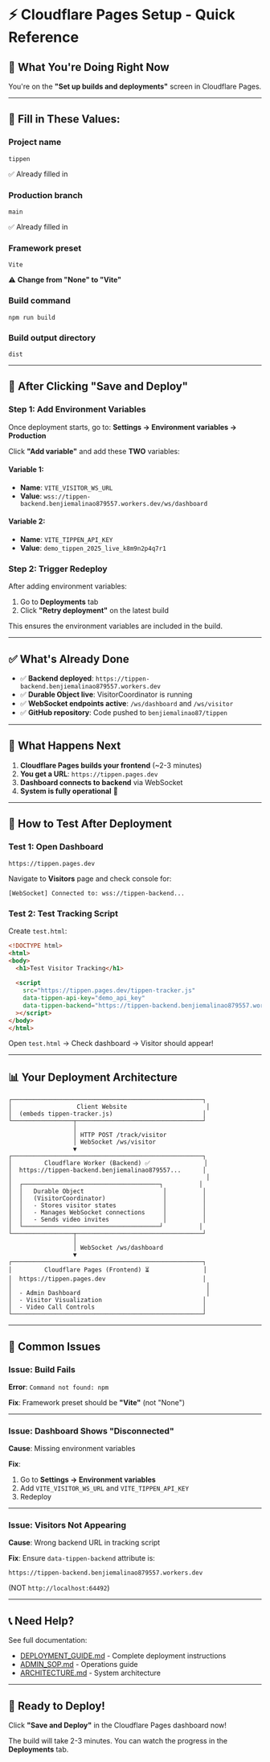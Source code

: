 # ⚡ Cloudflare Pages Setup - Quick Reference

## 🎯 What You're Doing Right Now

You're on the **"Set up builds and deployments"** screen in Cloudflare Pages.

---

## 📝 Fill in These Values:

### **Project name**
```
tippen
```
✅ Already filled in

### **Production branch**
```
main
```
✅ Already filled in

### **Framework preset**
```
Vite
```
⚠️ **Change from "None" to "Vite"**

### **Build command**
```
npm run build
```

### **Build output directory**
```
dist
```

---

## 🔧 After Clicking "Save and Deploy"

### Step 1: Add Environment Variables

Once deployment starts, go to:
**Settings → Environment variables → Production**

Click **"Add variable"** and add these **TWO** variables:

#### Variable 1:
- **Name**: `VITE_VISITOR_WS_URL`
- **Value**: `wss://tippen-backend.benjiemalinao879557.workers.dev/ws/dashboard`

#### Variable 2:
- **Name**: `VITE_TIPPEN_API_KEY`
- **Value**: `demo_tippen_2025_live_k8m9n2p4q7r1`

### Step 2: Trigger Redeploy

After adding environment variables:
1. Go to **Deployments** tab
2. Click **"Retry deployment"** on the latest build

This ensures the environment variables are included in the build.

---

## ✅ What's Already Done

- ✅ **Backend deployed**: `https://tippen-backend.benjiemalinao879557.workers.dev`
- ✅ **Durable Object live**: VisitorCoordinator is running
- ✅ **WebSocket endpoints active**: `/ws/dashboard` and `/ws/visitor`
- ✅ **GitHub repository**: Code pushed to `benjiemalinao87/tippen`

---

## 🎯 What Happens Next

1. **Cloudflare Pages builds your frontend** (~2-3 minutes)
2. **You get a URL**: `https://tippen.pages.dev`
3. **Dashboard connects to backend** via WebSocket
4. **System is fully operational** 🎉

---

## 🧪 How to Test After Deployment

### Test 1: Open Dashboard
```
https://tippen.pages.dev
```
Navigate to **Visitors** page and check console for:
```
[WebSocket] Connected to: wss://tippen-backend...
```

### Test 2: Test Tracking Script

Create `test.html`:
```html
<!DOCTYPE html>
<html>
<body>
  <h1>Test Visitor Tracking</h1>
  
  <script
    src="https://tippen.pages.dev/tippen-tracker.js"
    data-tippen-api-key="demo_api_key"
    data-tippen-backend="https://tippen-backend.benjiemalinao879557.workers.dev"
  ></script>
</body>
</html>
```

Open `test.html` → Check dashboard → Visitor should appear!

---

## 📊 Your Deployment Architecture

```
┌─────────────────────────────────────────────────────┐
│                  Client Website                      │
│  (embeds tippen-tracker.js)                         │
└─────────────────┬───────────────────────────────────┘
                  │
                  │ HTTP POST /track/visitor
                  │ WebSocket /ws/visitor
                  ▼
┌─────────────────────────────────────────────────────┐
│         Cloudflare Worker (Backend) ✅               │
│  https://tippen-backend.benjiemalinao879557...      │
│                                                      │
│  ┌──────────────────────────────────────┐          │
│  │   Durable Object                      │          │
│  │   (VisitorCoordinator)                │          │
│  │   - Stores visitor states             │          │
│  │   - Manages WebSocket connections     │          │
│  │   - Sends video invites               │          │
│  └──────────────────────────────────────┘          │
└─────────────────┬───────────────────────────────────┘
                  │
                  │ WebSocket /ws/dashboard
                  ▼
┌─────────────────────────────────────────────────────┐
│         Cloudflare Pages (Frontend) ⏳               │
│  https://tippen.pages.dev                           │
│                                                      │
│  - Admin Dashboard                                   │
│  - Visitor Visualization                            │
│  - Video Call Controls                              │
└─────────────────────────────────────────────────────┘
```

---

## 🚨 Common Issues

### Issue: Build Fails

**Error**: `Command not found: npm`

**Fix**: Framework preset should be **"Vite"** (not "None")

---

### Issue: Dashboard Shows "Disconnected"

**Cause**: Missing environment variables

**Fix**: 
1. Go to **Settings → Environment variables**
2. Add `VITE_VISITOR_WS_URL` and `VITE_TIPPEN_API_KEY`
3. Redeploy

---

### Issue: Visitors Not Appearing

**Cause**: Wrong backend URL in tracking script

**Fix**: Ensure `data-tippen-backend` attribute is:
```
https://tippen-backend.benjiemalinao879557.workers.dev
```
(NOT `http://localhost:64492`)

---

## 📞 Need Help?

See full documentation:
- [DEPLOYMENT_GUIDE.md](DEPLOYMENT_GUIDE.md) - Complete deployment instructions
- [ADMIN_SOP.md](ADMIN_SOP.md) - Operations guide
- [ARCHITECTURE.md](ARCHITECTURE.md) - System architecture

---

## 🎉 Ready to Deploy!

Click **"Save and Deploy"** in the Cloudflare Pages dashboard now!

The build will take 2-3 minutes. You can watch the progress in the **Deployments** tab.


